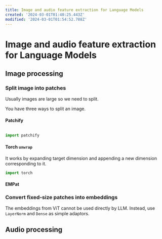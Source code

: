 ```yaml
---
title: Image and audio feature extraction for Language Models
created: '2024-03-01T01:40:25.443Z'
modified: '2024-03-01T01:54:52.788Z'
---
```


# Image and audio feature extraction for Language Models

## Image processing

### Split image into patches

Usually images are large so we need to split.

You have three ways to split an image.

#### Patchify

```python

import patchify

```

#### Torch `unwrap`

It works by expanding target dimension and appending a new dimension corresponding to it.

```python
import torch

```


#### EMPat

### Convert fixed-size patches into embeddings

The embeddings from ViT cannot be used directly by LLM. Instead, use `LayerNorm` and `Dense` as simple adaptors.

## Audio processing
